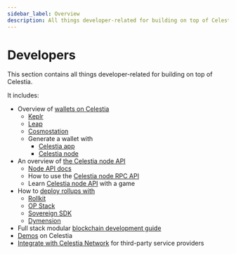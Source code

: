 ```yaml
---
sidebar_label: Overview
description: All things developer-related for building on top of Celestia.
---
```


# Developers

This section contains all things developer-related for building on top
of Celestia.

It includes:

- Overview of [wallets on Celestia](../../developers/wallets/)
  - [Keplr](../../developers/keplr/)
  - [Leap](../../developers/leap)
  - [Cosmostation](../../developers/cosmostation/)
  - Generate a wallet with
    - [Celestia app](../../developers/celestia-app-wallet/)
    - [Celestia node](../../developers/celestia-node-key/)
- An overview of [the Celestia node API](../../developers/node-api/)
  - [Node API docs](/api/v0.11.0-rc12)
  - How to use the [Celestia node RPC API](../../developers/node-tutorial/)
  - Learn [Celestia node API](../../developers/prompt-scavenger/) with a game
- How to [deploy rollups with](../../developers/rollup-overview/)
  - [Rollkit](../../developers/rollkit/)
  - [OP Stack](../../category/optimism/)
  - [Sovereign SDK](https://github.com/Sovereign-Labs/sovereign-sdk/tree/stable/examples/demo-rollup#demo-rollup)
  - [Dymension](https://dymension.xyz/)
- Full stack modular [blockchain development guide](../../developers/full-stack-modular-development-guide/)
- [Demos](../../developers/demos/) on Celestia
- [Integrate with Celestia Network](../../developers/integrate-celestia/)
  for third-party service providers

